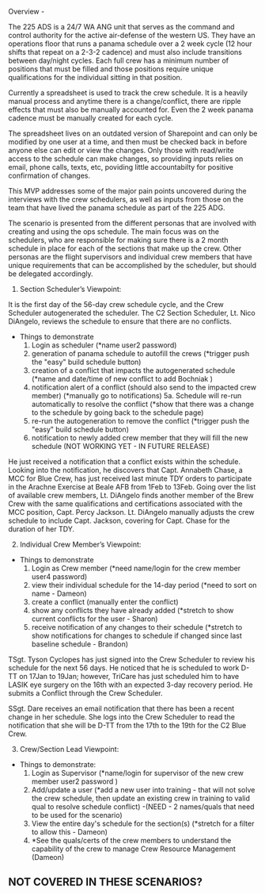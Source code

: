 Overview - 

The 225 ADS is a 24/7 WA ANG unit that serves as the command and control authority for the active air-defense of the western US. They have an operations floor that runs a panama schedule over a 2 week cycle (12 hour shifts that repeat on a 2-3-2 cadence) and must also include transitions between day/night cycles.  Each full crew has a minimum number of positions that must be filled and those positions require unique qualifications for the individual sitting in that position.

Currently a spreadsheet is used to track the crew schedule. It is a heavily manual process and anytime there is a change/conflict, there are ripple effects that must also be manually accounted for. Even the 2 week panama cadence must be manually created for each cycle.

The spreadsheet lives on an outdated version of Sharepoint and can only be modified by one user at a time, and then must be checked back in before anyone else can edit or view the changes. Only those with read/write access to the schedule can make changes, so providing inputs relies on email, phone calls, texts, etc, poviding little accountabilty for positive confirmation of changes.

This MVP addresses some of the major pain points uncovered during the interviews with the crew schedulers, as well as inputs from those on the team that have lived the panama schedule as part of the 225 ADG.

The scenario is presented from the different personas that are involved with creating and using the ops schedule.  The main focus was on the schedulers, who are responsible for making sure there is a 2 month schedule in place for each of the sections that make up the crew.  Other personas are the flight supervisors and individual crew members that have unique requirements that can be accomplished by the scheduler, but should be delegated accordingly.

1. Section Scheduler’s Viewpoint:

It is the first day of the 56-day crew schedule cycle, and the Crew Scheduler autogenerated the scheduler. The C2 Section Scheduler, Lt. Nico DiAngelo, reviews the schedule to ensure that there are no conflicts.
- Things to demonstrate
  1. Login as scheduler (*name user2 password)
  2. generation of panama schedule to autofill the crews (*trigger push the "easy" build schedule button)
  3. creation of a conflict that impacts the autogenerated schedule (*name and date/time of new conflict to add Bochniak )
  4. notification alert of a conflict (should also send to the impacted crew member) (*manually go to notifications)
  5a. Schedule will re-run automatically to resolve the conflict (*show that there was a change to the schedule by going back to the schedule page)
  5. re-run the autogeneration to remove the conflict (*trigger push the "easy" build schedule button)
  6. notification to newly added crew member that they will fill the new schedule (NOT WORKING YET - IN FUTURE RELEASE)

He just received a notification that a conflict exists within the schedule. Looking into the notification, he discovers that Capt. Annabeth Chase, a MCC for Blue Crew, has just received last minute TDY orders to participate in the Arachne Exercise at Beale AFB from 1Feb to 13Feb. Going over the list of available crew members, Lt. DiAngelo finds another member of the Brew Crew with the same qualifications and certifications associated with the MCC position, Capt. Percy Jackson. Lt. DiAngelo manually adjusts the crew schedule to include Capt. Jackson, covering for Capt. Chase for the duration of her TDY.

2. Individual Crew Member’s Viewpoint:
- Things to demonstrate
  1. Login as Crew member (*need name/login for the crew member user4 password)
  2. view their individual schedule for the 14-day period (*need to sort on name - Dameon)
  3. create a conflict (manually enter the conflict)
  4. show any conflicts they have already added (*stretch to show current conflicts for the user - Sharon)
  5. receive notification of any changes to their schedule (*stretch to show notifications for changes to schedule if changed since last baseline schedule - Brandon)

TSgt. Tyson Cyclopes has just signed into the Crew Scheduler to review his schedule for the next 56 days. He noticed that he is scheduled to work D-TT on 17Jan to 19Jan; however, TriCare has just scheduled him to have LASIK eye surgery on the 16th with an expected 3-day recovery period. He submits a Conflict through the Crew Scheduler.

SSgt. Dare receives an email notification that there has been a recent change in her schedule. She logs into the Crew Scheduler to read the notification that she will be D-TT from the 17th to the 19th for the C2 Blue Crew.

3. Crew/Section Lead Viewpoint:
- Things to demonstrate:
  1. Login as Supervisor (*name/login for supervisor of the new crew member user2 password )
  2. Add/update a user (*add a new user into training - that will not solve the crew schedule, then update an existing crew in training to valid qual to resolve schedule conflict) -(NEED - 2 names/quals that need to be used for the scenario)
  3. View the entire day's schedule for the section(s) (*stretch for a filter to allow this - Dameon)
  4. *See the quals/certs of the crew members to understand the capability of the crew to manage Crew Resource Management (Dameon)
  
NOT COVERED IN THESE SCENARIOS?
- 
  

